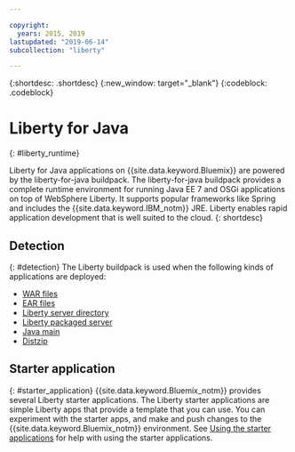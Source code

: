 ```yaml
---

copyright:
  years: 2015, 2019
lastupdated: "2019-06-14"
subcollection: "liberty"

---
```


{:shortdesc: .shortdesc}
{:new_window: target="_blank"}
{:codeblock: .codeblock}

# Liberty for Java
{: #liberty_runtime}

Liberty for Java applications on {{site.data.keyword.Bluemix}} are powered by the liberty-for-java buildpack. The liberty-for-java buildpack provides a complete runtime environment for running Java EE 7 and OSGi applications on top of WebSphere Liberty. It supports popular frameworks like Spring and includes the {{site.data.keyword.IBM_notm}} JRE. Liberty enables rapid application development that is well suited to the cloud.
{: shortdesc}

## Detection
{: #detection}
The Liberty buildpack is used when the following kinds of applications are deployed:
* [WAR files](/docs/runtimes/liberty?topic=liberty-options_for_pushing#stand_alone_apps)
* [EAR files](/docs/runtimes/liberty?topic=liberty-options_for_pushing#stand_alone_apps)
* [Liberty server directory](/docs/runtimes/liberty/optionsForPushing.html#server_directory)
* [Liberty packaged server](/docs/runtimes/liberty/optionsForPushing.html#packaged_server)
* [Java main](/docs/runtimes/liberty/optionsForPushing.html#java_main)
* [Distzip](https://github.com/cloudfoundry/ibm-websphere-liberty-buildpack/blob/master/docs/container-distZip.md)

## Starter application
{: #starter_application}
{{site.data.keyword.Bluemix_notm}} provides several Liberty starter applications.  The Liberty starter applications are simple Liberty apps that provide a template that you can use. You can experiment with the starter apps, and make and push changes to the {{site.data.keyword.Bluemix_notm}} environment.  See [Using the starter applications](/docs/runtimes-common/starter_app_usage.html) for help with using the starter applications.
